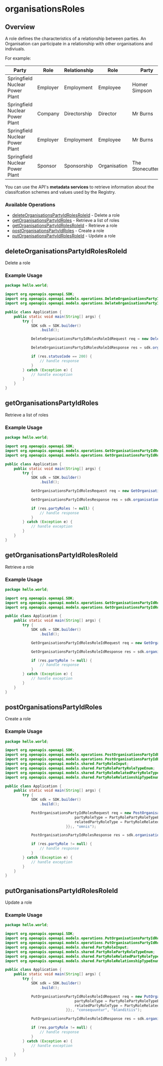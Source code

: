 # organisationsRoles

## Overview

A role defines the characteristics of a relationship between parties.
An Organisation can participate in a relationship with other organisations and indiviuals.

For example:

| Party                           | Role     | Relationship | Role         | Party             |
| ------------------------------- | -------- | -------------| ------------ | ----------------- |
| Springfield Nuclear Power Plant | Employer | Employment   | Employee     | Homer Simpson     |
| Springfield Nuclear Power Plant | Company  | Directorship | Director     | Mr Burns          |
| Springfield Nuclear Power Plant | Employer | Employment   | Employee     | Mr Burns          |
| Springfield Nuclear Power Plant | Sponsor  | Sponsorship  | Organisation | The Stonecutters  |

You can use the API's **metadata services** to retrieve information about the classifcation schemes and
values used by the Registry.


### Available Operations

* [deleteOrganisationsPartyIdRolesRoleId](#deleteorganisationspartyidrolesroleid) - Delete a role
* [getOrganisationsPartyIdRoles](#getorganisationspartyidroles) - Retrieve a list of roles
* [getOrganisationsPartyIdRolesRoleId](#getorganisationspartyidrolesroleid) - Retrieve a role
* [postOrganisationsPartyIdRoles](#postorganisationspartyidroles) - Create a role
* [putOrganisationsPartyIdRolesRoleId](#putorganisationspartyidrolesroleid) - Update a role

## deleteOrganisationsPartyIdRolesRoleId

Delete a role


### Example Usage

```java
package hello.world;

import org.openapis.openapi.SDK;
import org.openapis.openapi.models.operations.DeleteOrganisationsPartyIdRolesRoleIdRequest;
import org.openapis.openapi.models.operations.DeleteOrganisationsPartyIdRolesRoleIdResponse;

public class Application {
    public static void main(String[] args) {
        try {
            SDK sdk = SDK.builder()
                .build();

            DeleteOrganisationsPartyIdRolesRoleIdRequest req = new DeleteOrganisationsPartyIdRolesRoleIdRequest("quis", "nesciunt", "eos");            

            DeleteOrganisationsPartyIdRolesRoleIdResponse res = sdk.organisationsRoles.deleteOrganisationsPartyIdRolesRoleId(req);

            if (res.statusCode == 200) {
                // handle response
            }
        } catch (Exception e) {
            // handle exception
        }
    }
}
```

## getOrganisationsPartyIdRoles

Retrieve a list of roles

### Example Usage

```java
package hello.world;

import org.openapis.openapi.SDK;
import org.openapis.openapi.models.operations.GetOrganisationsPartyIdRolesRequest;
import org.openapis.openapi.models.operations.GetOrganisationsPartyIdRolesResponse;

public class Application {
    public static void main(String[] args) {
        try {
            SDK sdk = SDK.builder()
                .build();

            GetOrganisationsPartyIdRolesRequest req = new GetOrganisationsPartyIdRolesRequest("perferendis", "dolores");            

            GetOrganisationsPartyIdRolesResponse res = sdk.organisationsRoles.getOrganisationsPartyIdRoles(req);

            if (res.partyRoles != null) {
                // handle response
            }
        } catch (Exception e) {
            // handle exception
        }
    }
}
```

## getOrganisationsPartyIdRolesRoleId

Retrieve a role


### Example Usage

```java
package hello.world;

import org.openapis.openapi.SDK;
import org.openapis.openapi.models.operations.GetOrganisationsPartyIdRolesRoleIdRequest;
import org.openapis.openapi.models.operations.GetOrganisationsPartyIdRolesRoleIdResponse;

public class Application {
    public static void main(String[] args) {
        try {
            SDK sdk = SDK.builder()
                .build();

            GetOrganisationsPartyIdRolesRoleIdRequest req = new GetOrganisationsPartyIdRolesRoleIdRequest("minus", "quam", "dolor");            

            GetOrganisationsPartyIdRolesRoleIdResponse res = sdk.organisationsRoles.getOrganisationsPartyIdRolesRoleId(req);

            if (res.partyRole != null) {
                // handle response
            }
        } catch (Exception e) {
            // handle exception
        }
    }
}
```

## postOrganisationsPartyIdRoles

Create a role


### Example Usage

```java
package hello.world;

import org.openapis.openapi.SDK;
import org.openapis.openapi.models.operations.PostOrganisationsPartyIdRolesRequest;
import org.openapis.openapi.models.operations.PostOrganisationsPartyIdRolesResponse;
import org.openapis.openapi.models.shared.PartyRoleInput;
import org.openapis.openapi.models.shared.PartyRolePartyRoleTypeEnum;
import org.openapis.openapi.models.shared.PartyRoleRelatedPartyRoleTypeEnum;
import org.openapis.openapi.models.shared.PartyRoleRelationshipTypeEnum;

public class Application {
    public static void main(String[] args) {
        try {
            SDK sdk = SDK.builder()
                .build();

            PostOrganisationsPartyIdRolesRequest req = new PostOrganisationsPartyIdRolesRequest("vero",                 new PartyRoleInput("123e4567-e89b-12d3-a456-426655440000", PartyRoleRelationshipTypeEnum.EMPLOYMENT) {{
                                partyRoleType = PartyRolePartyRoleTypeEnum.TRUSTEE;
                                relatedPartyRoleType = PartyRoleRelatedPartyRoleTypeEnum.TRUST;
                            }};, "omnis");            

            PostOrganisationsPartyIdRolesResponse res = sdk.organisationsRoles.postOrganisationsPartyIdRoles(req);

            if (res.partyRole != null) {
                // handle response
            }
        } catch (Exception e) {
            // handle exception
        }
    }
}
```

## putOrganisationsPartyIdRolesRoleId

Update a role


### Example Usage

```java
package hello.world;

import org.openapis.openapi.SDK;
import org.openapis.openapi.models.operations.PutOrganisationsPartyIdRolesRoleIdRequest;
import org.openapis.openapi.models.operations.PutOrganisationsPartyIdRolesRoleIdResponse;
import org.openapis.openapi.models.shared.PartyRoleInput;
import org.openapis.openapi.models.shared.PartyRolePartyRoleTypeEnum;
import org.openapis.openapi.models.shared.PartyRoleRelatedPartyRoleTypeEnum;
import org.openapis.openapi.models.shared.PartyRoleRelationshipTypeEnum;

public class Application {
    public static void main(String[] args) {
        try {
            SDK sdk = SDK.builder()
                .build();

            PutOrganisationsPartyIdRolesRoleIdRequest req = new PutOrganisationsPartyIdRolesRoleIdRequest("facilis",                 new PartyRoleInput("123e4567-e89b-12d3-a456-426655440000", PartyRoleRelationshipTypeEnum.MEMBERSHIP) {{
                                partyRoleType = PartyRolePartyRoleTypeEnum.DIRECTOR;
                                relatedPartyRoleType = PartyRoleRelatedPartyRoleTypeEnum.PARTNERSHIP;
                            }};, "consequuntur", "blanditiis");            

            PutOrganisationsPartyIdRolesRoleIdResponse res = sdk.organisationsRoles.putOrganisationsPartyIdRolesRoleId(req);

            if (res.partyRole != null) {
                // handle response
            }
        } catch (Exception e) {
            // handle exception
        }
    }
}
```
